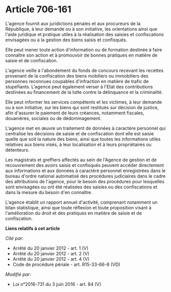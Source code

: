 # Article 706-161

L'agence fournit aux juridictions pénales et aux procureurs de la République, à leur demande ou à son initiative, les
orientations ainsi que l'aide juridique et pratique utiles à la réalisation des saisies et confiscations envisagées ou à la
gestion des biens saisis et confisqués. 

Elle peut mener toute action d'information ou de formation destinée à faire connaître son action et à promouvoir de bonnes
pratiques en matière de saisie et de confiscation. 

L'agence veille à l'abondement du fonds de concours recevant les recettes provenant de la confiscation des biens mobiliers ou
immobiliers des personnes reconnues coupables d'infraction en matière de trafic de stupéfiants. L'agence peut également
verser à l'Etat des contributions destinées au financement de la lutte contre la délinquance et la criminalité. 

Elle peut informer les services compétents et les victimes, à leur demande ou à son initiative, sur les biens qui sont
restitués sur décision de justice, afin d'assurer le paiement de leurs créances, notamment fiscales, douanières, sociales ou
de dédommagement. 

L'agence met en œuvre un traitement de données à caractère personnel qui centralise les décisions de saisie et de
confiscation dont elle est saisie quelle que soit la nature des biens, ainsi que toutes les informations utiles relatives aux
biens visés, à leur localisation et à leurs propriétaires ou détenteurs. 

Les magistrats et greffiers affectés au sein de l'Agence de gestion et de recouvrement des avoirs saisis et confisqués
peuvent accéder directement aux informations et aux données à caractère personnel enregistrées dans le bureau d'ordre
national automatisé des procédures judiciaires dans le cadre des attributions de l'agence, pour le besoin des procédures pour
lesquelles sont envisagées ou ont été réalisées des saisies ou des confiscations et dans la mesure du besoin d'en connaître.

L'agence établit un rapport annuel d'activité, comprenant notamment un bilan statistique, ainsi que toute réflexion et toute
proposition visant à l'amélioration du droit et des pratiques en matière de saisie et de confiscation.

**Liens relatifs à cet article**

_Cité par_:

  - Arrêté du 20 janvier 2012 - art. 1 (V)
  - Arrêté du 20 janvier 2012 - art. 2 (V)
  - Arrêté du 20 janvier 2012 - art. 4 (V)
  - Code de procédure pénale - art. R15-33-66-8 (VD)

_Modifié par_:

  - Loi n°2016-731 du 3 juin 2016 - art. 84 (V)
